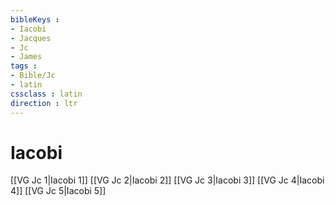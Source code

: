 ```yaml
---
bibleKeys : 
- Iacobi
- Jacques
- Jc
- James
tags : 
- Bible/Jc
- latin
cssclass : latin
direction : ltr
---
```


# Iacobi

[[VG Jc 1|Iacobi 1]]
[[VG Jc 2|Iacobi 2]]
[[VG Jc 3|Iacobi 3]]
[[VG Jc 4|Iacobi 4]]
[[VG Jc 5|Iacobi 5]]
